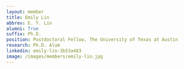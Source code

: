 ```yaml
---
layout: member
title: Emily Lin
abbrev: E. Y. Lin
alumni: True
suffix: Ph.D.
position: Postdoctoral Fellow, The University of Texas at Austin
research: Ph.D. Alum
linkedin: emily-lin-3b53a483
image: /images/members/emily-lin.jpg
---
```

